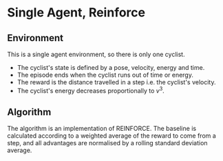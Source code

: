 # Single Agent, Reinforce

## Environment

This is a single agent environment, so there is only one cyclist.
* The cyclist's state is defined by a pose, velocity, energy and time.
* The episode ends when the cyclist runs out of time or energy.
* The reward is the distance travelled in a step i.e. the cyclist's velocity.
* The cyclist's energy decreases proportionally to $v^3$.


## Algorithm

The algorithm is an implementation of REINFORCE. The baseline is calculated according to a weighted average of the reward to come from a step, and all advantages are normalised by a rolling standard deviation average. 
